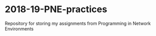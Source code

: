 # 2018-19-PNE-practices
Repository for storing my assignments from Programming in Network Environments


